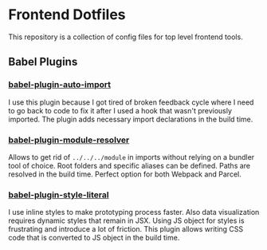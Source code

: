 # Frontend Dotfiles

This repository is a collection of config files for top level frontend tools.

## Babel Plugins

### [babel-plugin-auto-import](https://github.com/PavelDymkov/babel-plugin-auto-import)

I use this plugin because I got tired of broken feedback cycle where I need to
go back to code to fix it after I used a hook that wasn't previously imported.
The plugin adds necessary import declarations in the build time.

### [babel-plugin-module-resolver](https://github.com/tleunen/babel-plugin-module-resolver)

Allows to get rid of `../../../module` in imports without relying on a bundler
tool of choice. Root folders and specific aliases can be defined. Paths are
resolved in the build time. Perfect option for both Webpack and Parcel.

### [babel-plugin-style-literal](https://github.com/alexeyraspopov/babel-plugin-style-literal)

I use inline styles to make prototyping process faster. Also data visualization
requires dynamic styles that remain in JSX. Using JS object for styles is
frustrating and introduce a lot of friction. This plugin allows writing CSS
code that is converted to JS object in the build time.
